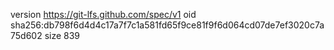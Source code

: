 version https://git-lfs.github.com/spec/v1
oid sha256:db798f6d4d4c17a7f7c1a581fd65f9ce81f9f6d064cd07de7ef3020c7a75d602
size 839
